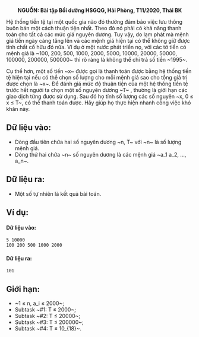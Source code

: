 **<center>NGUỒN: Bài tập Bồi dưỡng HSGQG, Hải Phòng, T11/2020, Thái BK</center>**

Hệ thống tiền tệ tại một quốc gia nào đó thường đảm bảo việc lưu thông buôn bán một cách thuận tiện nhất. Theo đó nó phải có khả năng thanh toán cho tất cả các mức giá nguyên dương. Tuy vậy, do lạm phát mà mệnh giá tiền ngày càng tăng lên và các mệnh giá hiện tại có thể không giữ được tính chất cố hữu đó nữa. Ví dụ ở một nước phát triển nọ, với các tờ tiền có mệnh giá là ~100, 200, 500, 1000, 2000, 5000, 10000, 20000, 50000, 100000, 200000, 500000~ thì rõ ràng là không thể chi trả số tiền ~1995~.

Cụ thể hơn, một số tiền ~x~ được gọi là thanh toán được bằng hệ thống tiền tệ hiện tại nếu có thể chọn số lượng cho mỗi mệnh giá sao cho tổng giá trị được chọn là ~x~. Để đánh giá mức độ thuận tiện của một hệ thống tiền tệ trước hết người ta chọn một số nguyên dương ~T~ , thường là giới hạn các giao dịch từng được sử dụng. Sau đó họ tính số lượng các số nguyên ~x, 0 ≤ x ≤ T~, có thể thanh toán được. Hãy giúp họ thực hiện nhanh công việc khó khăn này.

## Dữ liệu vào:
- Dòng đầu tiên chứa hai số nguyên dương ~n, T~ với ~n~ là số lượng mệnh giá.
- Dòng thứ hai chứa ~n~ số nguyên dương là các mệnh giá ~a_1 a_2, …, a_n~.

## Dữ liệu ra:
- Một số tự nhiên là kết quả bài toán.

## Ví dụ:
#### Dữ liệu vào:
```
5 10000
100 200 500 1000 2000
```

#### Dữ liệu ra:
```
101
```

## Giới hạn:
- ~1 ≤ n, a_i ≤ 2000~;
- Subtask ~\#1: T ≤ 2000~;
- Subtask ~\#2: T ≤ 20000~;
- Subtask ~\#3: T ≤ 200000~;
- Subtask ~\#4: T ≤ 10_{18}~.